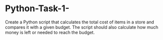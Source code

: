 # Python-Task-1-
Create a Python script that calculates the total cost of items in a store and compares it with a given budget. The script should also calculate how much money is left or needed to reach the budget.
